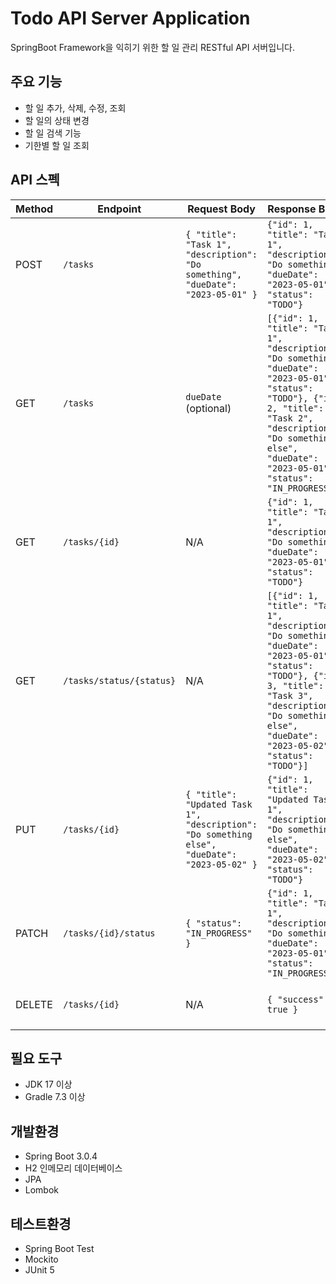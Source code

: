 # Todo API Server Application

SpringBoot Framework을 익히기 위한 할 일 관리 RESTful API 서버입니다.

## 주요 기능

- 할 일 추가, 삭제, 수정, 조회
- 할 일의 상태 변경
- 할 일 검색 기능
- 기한별 할 일 조회

## API 스펙

| Method | Endpoint                 | Request Body                                                                                 | Response Body                                                                                                                                                                                                                  | Description                             |
|--------|--------------------------|----------------------------------------------------------------------------------------------|--------------------------------------------------------------------------------------------------------------------------------------------------------------------------------------------------------------------------------|-----------------------------------------|
| POST   | `/tasks`                 | `{ "title": "Task 1", "description": "Do something", "dueDate": "2023-05-01" }`              | `{"id": 1, "title": "Task 1", "description": "Do something", "dueDate": "2023-05-01", "status": "TODO"}`                                                                                                                       | 새로운 할 일 생성                              |
| GET    | `/tasks`                 | `dueDate` (optional)                                                                         | `[{"id": 1, "title": "Task 1", "description": "Do something", "dueDate": "2023-05-01", "status": "TODO"}, {"id": 2, "title": "Task 2", "description": "Do something else", "dueDate": "2023-05-01", "status": "IN_PROGRESS"}]` | 모든 할 일 조회(마감일이 있을 경우, 마감일에 해당하는 할 일 조회) |
| GET    | `/tasks/{id}`            | N/A                                                                                          | `{"id": 1, "title": "Task 1", "description": "Do something", "dueDate": "2023-05-01", "status": "TODO"}`                                                                                                                       | 특정 ID 에 해당하는 할 일 조회                     |
| GET    | `/tasks/status/{status}` | N/A                                                                                          | `[{"id": 1, "title": "Task 1", "description": "Do something", "dueDate": "2023-05-01", "status": "TODO"}, {"id": 3, "title": "Task 3", "description": "Do something else", "dueDate": "2023-05-02", "status": "TODO"}]`        | 특정 상태에 해당하는 할 일 모두 조회                   |
| PUT    | `/tasks/{id}`            | `{ "title": "Updated Task 1", "description": "Do something else", "dueDate": "2023-05-02" }` | `{"id": 1, "title": "Updated Task 1", "description": "Do something else", "dueDate": "2023-05-02", "status": "TODO"}`                                                                                                          | 특정 ID 에 해당하는 할 일 수정                     |
| PATCH  | `/tasks/{id}/status`     | `{ "status": "IN_PROGRESS" }`                                                                | `{"id": 1, "title": "Task 1", "description": "Do something", "dueDate": "2023-05-01", "status": "IN_PROGRESS"}`                                                                                                                | 특정 ID 에 해당하는 할 일의 상태 변경                 |
| DELETE | `/tasks/{id}`            | N/A                                                                                          | `{ "success": true }`                                                                                                                                                                                                          | 특정 ID 에 해당하는 할 일 삭제                     |

## 필요 도구

- JDK 17 이상
- Gradle 7.3 이상

## 개발환경

- Spring Boot 3.0.4
- H2 인메모리 데이터베이스
- JPA
- Lombok

## 테스트환경

- Spring Boot Test
- Mockito
- JUnit 5